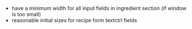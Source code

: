 - have a minimum width for all input fields in ingredient section (if window is too small)
- reasonable initial sizes for recipe form textctrl fields
